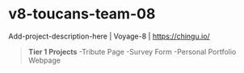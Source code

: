 # v8-toucans-team-08
Add-project-description-here | Voyage-8 | https://chingu.io/

> **Tier 1 Projects**
> -Tribute Page
> -Survey Form
> -Personal Portfolio Webpage
